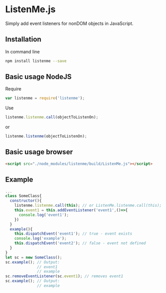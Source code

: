 # ListenMe.js

Simply add event listeners for nonDOM objects in JavaScript.

## Installation

In command line

```bash
npm install listenme --save
```

## Basic usage NodeJS

Require

```javascript
var listenme = require('listenme');
```

Use

```javascript
listenme.listenme.call(objectToListenOn);
```

or

```javascript
listenme.listenme(objectToListenOn);
```


## Basic usage browser

```html
<script src="./node_modules/listenme/build/ListenMe.js"></script>
```

## Example

```javascript
...
class SomeClass{
  constructor(){
    listenme.listenme.call(this); // or ListenMe.listenme.call(this);
    this.event1 = this.addEventListener('event1',()=>{
      console.log('event1');
    })
  }
  example(){
    this.dispatchEvent('event1'); // true - event exists
    console.log('example');
    this.dispatchEvent('event2'); // false - event not defined
  }
}
let sc = new SomeClass();
sc.example(); // Output:
              // event1
              // example
sc.removeEventListener(sc.event1); // removes event1
sc.example(); // Output:
              // example
```